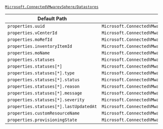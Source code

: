 [`Microsoft.ConnectedVMwarevSphere/Datastores`](https://docs.microsoft.com/en-us/azure/templates/microsoft.connectedvmwarevsphere/datastores)

| Default Path | Alias |
|---|---|
| `properties.uuid` | `Microsoft.ConnectedVMwarevSphere/datastores/uuid` |
| `properties.vCenterId` | `Microsoft.ConnectedVMwarevSphere/datastores/vCenterId` |
| `properties.moRefId` | `Microsoft.ConnectedVMwarevSphere/datastores/moRefId` |
| `properties.inventoryItemId` | `Microsoft.ConnectedVMwarevSphere/datastores/inventoryItemId` |
| `properties.moName` | `Microsoft.ConnectedVMwarevSphere/datastores/moName` |
| `properties.statuses` | `Microsoft.ConnectedVMwarevSphere/datastores/statuses` |
| `properties.statuses[*]` | `Microsoft.ConnectedVMwarevSphere/datastores/statuses[*]` |
| `properties.statuses[*].type` | `Microsoft.ConnectedVMwarevSphere/datastores/statuses[*].type` |
| `properties.statuses[*].status` | `Microsoft.ConnectedVMwarevSphere/datastores/statuses[*].status` |
| `properties.statuses[*].reason` | `Microsoft.ConnectedVMwarevSphere/datastores/statuses[*].reason` |
| `properties.statuses[*].message` | `Microsoft.ConnectedVMwarevSphere/datastores/statuses[*].message` |
| `properties.statuses[*].severity` | `Microsoft.ConnectedVMwarevSphere/datastores/statuses[*].severity` |
| `properties.statuses[*].lastUpdatedAt` | `Microsoft.ConnectedVMwarevSphere/datastores/statuses[*].lastUpdatedAt` |
| `properties.customResourceName` | `Microsoft.ConnectedVMwarevSphere/datastores/customResourceName` |
| `properties.provisioningState` | `Microsoft.ConnectedVMwarevSphere/datastores/provisioningState` |

